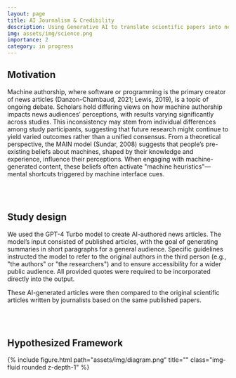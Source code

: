 ```yaml
---
layout: page
title: AI Journalism & Credibility
description: Using Generative AI to translate scientific papers into news articles
img: assets/img/science.png
importance: 2
category: in progress
---
```


## Motivation
Machine authorship, where software or programming is the primary creator of news articles (Danzon-Chambaud, 2021; Lewis, 2019), is a topic of ongoing debate. Scholars hold differing views on how machine authorship impacts news audiences’ perceptions, with results varying significantly across studies. This inconsistency may stem from individual differences among study participants, suggesting that future research might continue to yield varied outcomes rather than a unified consensus. From a theoretical perspective, the MAIN model (Sundar, 2008) suggests that people’s pre-existing beliefs about machines, shaped by their knowledge and experience, influence their perceptions. When engaging with machine-generated content, these beliefs often activate "machine heuristics"—mental shortcuts triggered by machine interface cues.

<br>
<br>

## Study design
We used the GPT-4 Turbo model to create AI-authored news articles. The model’s input consisted of published articles, with the goal of generating summaries in short paragraphs for a general audience. Specific guidelines instructed the model to refer to the original authors in the third person (e.g., "the authors" or "the researchers") and to ensure accessibility for a wider public audience. All provided quotes were required to be incorporated directly into the output.

These AI-generated articles were then compared to the original scientific articles written by journalists based on the same published papers.

<br>
<br>

## Hypothesized Framework
<div class="row">
    <div class="col-sm mt-3 mt-md-0">
        {% include figure.html path="assets/img/diagram.png" title="" class="img-fluid rounded z-depth-1" %}
    </div>
</div>


<br>
<br>
